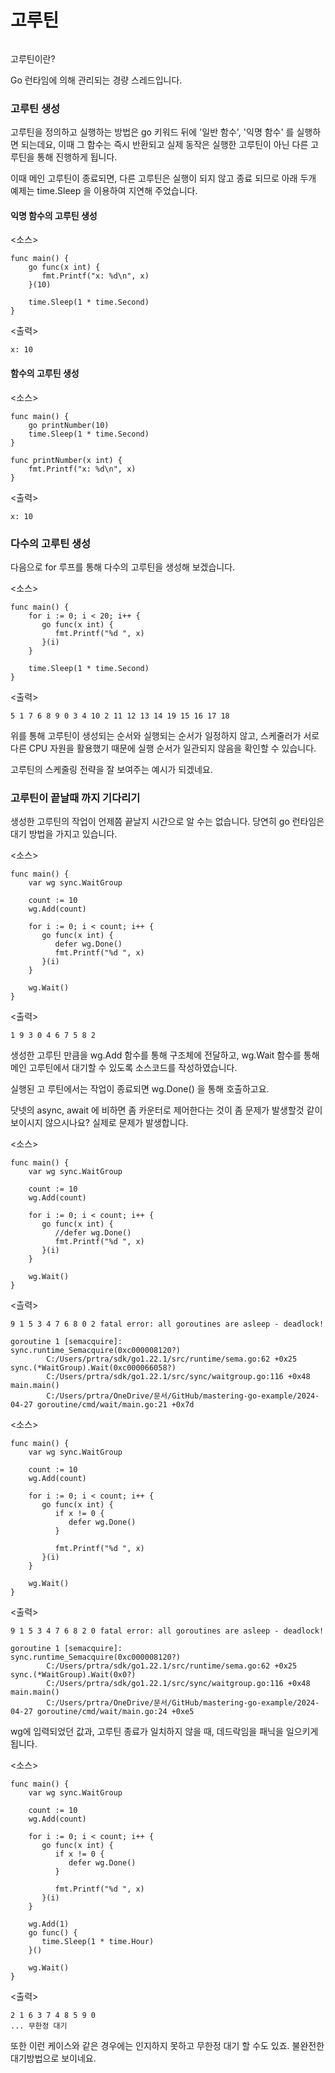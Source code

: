 # 고루틴

<figure><img src="../.gitbook/assets/image.png" alt=""><figcaption></figcaption></figure>

고루틴이란?

Go 런타임에 의해 관리되는 경량 스레드입니다.

### 고루틴 생성

고루틴을 정의하고 실행하는 방법은 go 키워드 뒤에 '일반 함수', '익명 함수' 를 실행하면 되는데요, 이때 그 함수는 즉시 반환되고 실제 동작은 실행한 고루틴이 아닌 다른 고루틴을 통해 진행하게 됩니다.

이때 메인 고루틴이 종료되면, 다른 고루틴은 실행이 되지 않고 종료 되므로 아래 두개 예제는 time.Sleep 을 이용하여 지연해 주었습니다.

#### 익명 함수의 고루틴 생성

<소스>

```
func main() {  
    go func(x int) {  
       fmt.Printf("x: %d\n", x)  
    }(10)  
  
    time.Sleep(1 * time.Second)  
}
```

<출력>

```
x: 10
```

#### 함수의 고루틴 생성

<소스>

```
func main() {  
    go printNumber(10)  
    time.Sleep(1 * time.Second)  
}  
  
func printNumber(x int) {  
    fmt.Printf("x: %d\n", x)  
}
```

<출력>

```
x: 10
```

### 다수의 고루틴 생성

다음으로 for 루프를 통해 다수의 고루틴을 생성해 보겠습니다.

<소스>

```
func main() {  
    for i := 0; i < 20; i++ {  
       go func(x int) {  
          fmt.Printf("%d ", x)  
       }(i)  
    }  
  
    time.Sleep(1 * time.Second)  
}
```

<출력>

```
5 1 7 6 8 9 0 3 4 10 2 11 12 13 14 19 15 16 17 18
```

위를 통해 고루틴이 생성되는 순서와 실행되는 순서가 일정하지 않고, 스케줄러가 서로 다른 CPU 자원을 활용했기 때문에 실행 순서가 일관되지 않음을 확인할 수 있습니다.

고루틴의 스케줄링 전략을 잘 보여주는 예시가 되겠네요.

### 고루틴이 끝날때 까지 기다리기

생성한 고루틴의 작업이 언제쯤 끝날지 시간으로 알 수는 없습니다. 당연히 go 런타임은 대기 방법을 가지고 있습니다.

<소스>

```
func main() {  
    var wg sync.WaitGroup  
  
    count := 10  
    wg.Add(count)  
  
    for i := 0; i < count; i++ {  
       go func(x int) {  
          defer wg.Done()  
          fmt.Printf("%d ", x)  
       }(i)  
    }  
  
    wg.Wait()  
}
```

<출력>

```
1 9 3 0 4 6 7 5 8 2
```

생성한 고루틴 만큼을 wg.Add 함수를 통해 구조체에 전달하고, wg.Wait 함수를 통해 메인 고루틴에서 대기할 수 있도록 소스코드를 작성하였습니다.

실행된 고 루틴에서는 작업이 종료되면 wg.Done() 을 통해 호출하고요.

닷넷의 async, await 에 비하면 좀 카운터로 제어한다는 것이 좀 문제가 발생할것 같이 보이시지 않으시나요? 실제로 문제가 발생합니다.

<소스>

```
func main() {  
    var wg sync.WaitGroup  
  
    count := 10  
    wg.Add(count)  
  
    for i := 0; i < count; i++ {  
       go func(x int) {  
          //defer wg.Done()  
          fmt.Printf("%d ", x)  
       }(i)  
    }  
  
    wg.Wait()  
}
```

<츨력>

```
9 1 5 3 4 7 6 8 0 2 fatal error: all goroutines are asleep - deadlock!

goroutine 1 [semacquire]:
sync.runtime_Semacquire(0xc000008120?)
        C:/Users/prtra/sdk/go1.22.1/src/runtime/sema.go:62 +0x25
sync.(*WaitGroup).Wait(0xc000066058?)
        C:/Users/prtra/sdk/go1.22.1/src/sync/waitgroup.go:116 +0x48
main.main()
        C:/Users/prtra/OneDrive/문서/GitHub/mastering-go-example/2024-04-27 goroutine/cmd/wait/main.go:21 +0x7d

```

<소스>

```
func main() {  
    var wg sync.WaitGroup  
  
    count := 10  
    wg.Add(count)  
  
    for i := 0; i < count; i++ {  
       go func(x int) {  
          if x != 0 {  
             defer wg.Done()  
          }  
  
          fmt.Printf("%d ", x)  
       }(i)  
    }  
  
    wg.Wait()  
}
```

<출력>

```
9 1 5 3 4 7 6 8 2 0 fatal error: all goroutines are asleep - deadlock!

goroutine 1 [semacquire]:
sync.runtime_Semacquire(0xc000008120?)
        C:/Users/prtra/sdk/go1.22.1/src/runtime/sema.go:62 +0x25
sync.(*WaitGroup).Wait(0x0?)
        C:/Users/prtra/sdk/go1.22.1/src/sync/waitgroup.go:116 +0x48
main.main()
        C:/Users/prtra/OneDrive/문서/GitHub/mastering-go-example/2024-04-27 goroutine/cmd/wait/main.go:24 +0xe5
```

wg에 입력되었던 값과, 고루틴 종료가 일치하지 않을 때, 데드락임을 패닉을 일으키게 됩니다.

<소스>

```
func main() {  
    var wg sync.WaitGroup  
  
    count := 10  
    wg.Add(count)  
  
    for i := 0; i < count; i++ {  
       go func(x int) {  
          if x != 0 {  
             defer wg.Done()  
          }  
  
          fmt.Printf("%d ", x)  
       }(i)  
    }  
  
    wg.Add(1)  
    go func() {  
       time.Sleep(1 * time.Hour)  
    }()  
  
    wg.Wait()  
}
```

<출력>

```
2 1 6 3 7 4 8 5 9 0
... 무한정 대기
```

또한 이런 케이스와 같은 경우에는 인지하지 못하고 무한정 대기 할 수도 있죠. 불완전한 대기방법으로 보이네요.



